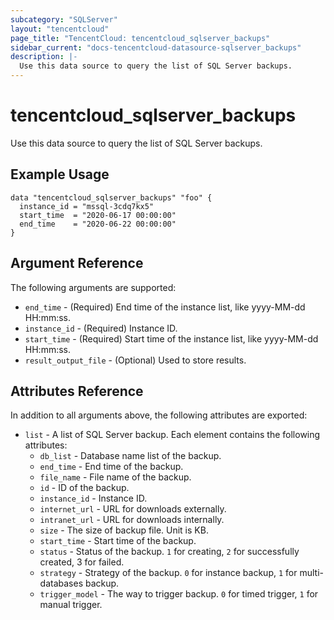 ```yaml
---
subcategory: "SQLServer"
layout: "tencentcloud"
page_title: "TencentCloud: tencentcloud_sqlserver_backups"
sidebar_current: "docs-tencentcloud-datasource-sqlserver_backups"
description: |-
  Use this data source to query the list of SQL Server backups.
---
```


# tencentcloud_sqlserver_backups

Use this data source to query the list of SQL Server backups.

## Example Usage

```hcl
data "tencentcloud_sqlserver_backups" "foo" {
  instance_id = "mssql-3cdq7kx5"
  start_time  = "2020-06-17 00:00:00"
  end_time    = "2020-06-22 00:00:00"
}
```

## Argument Reference

The following arguments are supported:

* `end_time` - (Required) End time of the instance list, like yyyy-MM-dd HH:mm:ss.
* `instance_id` - (Required) Instance ID.
* `start_time` - (Required) Start time of the instance list, like yyyy-MM-dd HH:mm:ss.
* `result_output_file` - (Optional) Used to store results.

## Attributes Reference

In addition to all arguments above, the following attributes are exported:

* `list` - A list of SQL Server backup. Each element contains the following attributes:
  * `db_list` - Database name list of the backup.
  * `end_time` - End time of the backup.
  * `file_name` - File name of the backup.
  * `id` - ID of the backup.
  * `instance_id` - Instance ID.
  * `internet_url` - URL for downloads externally.
  * `intranet_url` - URL for downloads internally.
  * `size` - The size of backup file. Unit is KB.
  * `start_time` - Start time of the backup.
  * `status` - Status of the backup. `1` for creating, `2` for successfully created, 3 for failed.
  * `strategy` - Strategy of the backup. `0` for instance backup, `1` for multi-databases backup.
  * `trigger_model` - The way to trigger backup. `0` for timed trigger, `1` for manual trigger.


